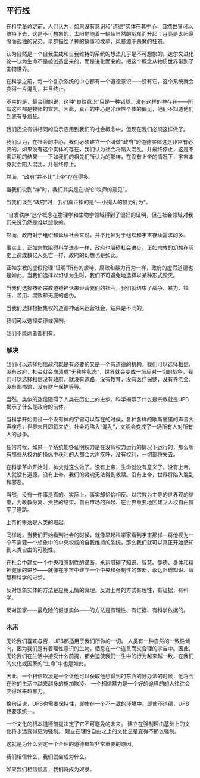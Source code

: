 ## 平行线

在科学革命之前，人们认为，如果没有意识和“道德”实体在其中心，自然世界可以维持下去，这是不可想象的。太阳尾随着一辆超自然的战车而升起；月亮是太阳寒冷而孤独的兄弟。星群描绘了神的故事和坟墓，风暴源于恶魔的狂怒。

认为自然是一个自我生成和自我维持的系统的想法几乎是不可想象的。达尔文进化论—认为生命不是被创造出来的，而是进化而来的，把这个概念从物质世界带到了生物世界。

在科学之前，每一个复杂系统的中心都有一个道德意识——没有它，这个系统就会变得一片混乱，并且终止。

不幸的是，最合理的说，这种“良性意识”只是一种错觉。没有这样的神存在——所有这些都是牧师的宣言。因此，真正的中心是非理性个体的偏见，他们不知道他们到底有多疯狂。

我们还没有讲相同的启示应用到我们的社会概念中，但现在我们必须这样做了。

我们认为，在社会的中心，我们必须建立一个叫做“政府”的道德实体这是非常有必要的。如果没有这个实体的存在，我们认为社会将陷入混乱，并最终停止，这是不需证明的结果——正如我们的祖先们所认为的那样，在没有上帝的情况下，宇宙本身就会陷入混乱，并最终停止。

然而，“政府”并不比“上帝”存在得多。

当我们说到“神”时，我们其实是在谈论“牧师的意见”。

当我们谈到“政府”时，我们真正指的是“一小撮人的暴力行为”。

“自发秩序”这个概念在物理学和生物学领域得到了很好的证明，但在社会领域对我们来说仍然是难以想象的。

然而，政府对于组织和延续社会来说，并不比神对于组织和宇宙存续需求的多。

事实上，正如宗教阻碍科学进步一样，政府也阻碍社会进步。正如宗教的幻想在历史上造成数亿人死亡一样，政府的幻想也是如此。

正如宗教的虚假伦理“证明”所有的虐待、腐败和暴力行为一样，政府的虚假道德也是如此。当我们选择以幻想为生时，我们不可避免地选择以某种形式毁灭。

当我们选择按照宗教道德神话来经营我们的社会，我们就结束了战争、暴力、镇压、滥用、腐败和无底的虚伪。

当我们选择根据集权的道德神话来运营社会，结果是不同的。

我们可以选择美德或强制。

我们不能两者都拥有。

### 解决

我们可以选择相信政府既是有必要的又是一个有道德的机构。我们可以选择相信，没有政府，社会就会崩溃成“无秩序状态”，世界就会变成一场反对一切的战争。我们可以选择相信没有政府，就没有道路，没有教育，没有医疗保健，没有养老金，没有图书馆，没有财产保护等等。

当然，类似的迷信阻碍了人类在历史上的进步。科学揭示了什么是宗教就是UPB揭示了什么是政府的前体。

当科学开始假设一个没有神的宇宙可以存在的时候，各种各样的歇斯底里的声音大声疾呼，世界末日即将来临，社会将陷入“混乱”，文明会变成了一场所有人对所有人的战争。

任何时候，如果一个系统能够证明权力是在没有权力运行的情况下运行的，那么所有那些从权力的操纵中获利的人都会大声疾呼，没有权利，一切都将失去。

在科学革命开始时，神父就这么做了。没有上帝，生命就没有意义了。没有上帝，人就没有道德。没有上帝，我们的灵魂无法得到救赎。没有上帝，世界将陷入混乱和邪恶。

当然，没有一件事是真的。实际上，事实却恰恰相反。以宗教为主导的世界观的结束，为政教分离、贵族的结束、自由市场的兴起、在世界重要地区建立人权自由铺平了道路。

上帝的堕落是人类的崛起。

同样地，当我们开始看到社会的时候，就像早起科学家看到宇宙那样—将他视为一个不需要一个想象中的中央权威的自我维持的系统，那么我们就可以真正开始感知到人类自由的可能性。

在社会中建立一个中央和强制性的垄断，永远阻碍了知识、智慧、美德、身体和精神健康的进步——就像在宇宙中建立一个中央和强制性的垄断，永远阻碍知识、智慧和科学的进步。

反对想象实体的方法是应用无情的真理。反对上帝的方式有理性，有证据，有科学。

反对国家——最危险的假想实体——的方法是有理性、有证据、有科学依据的。

### 未来

无论我们喜欢与否，UPB都适用于我们所做的一切。 人类有一种自然的一致性倾向，因为我们是有着理性意识的生物，栖息在一个连贯而又合理的宇宙中。因此，无论我们在生活中接受什么前提，都会迫使我们一生中的行为越来越一致，在我们的文化或国家的“生命”中也是如此。 

因此，一个相信欺凌是一个让他可以获取他想得到的东西的好办法的时候，他将会在他的生活中越来越多的施加欺凌。 一个相信暴力是一个好的途径的的人往往会变得越来越暴力。

换句话说，UPB也需要保持性，即使在一个不一致的环境中。即使不道德，UPB也要求统一。

一个文化的根本道德前提决定了它不可避免的未来。 建立在强制理由基础上的文化将永远变得更为强制。 建立在理性自由之上的文化总是变得不那么强制。

这就是为什么划定一个合理的道德框架非常重要的原因。

我们相信什么，我们就会成为什么。

如果我们相信谎言，我们将成为奴隶。
